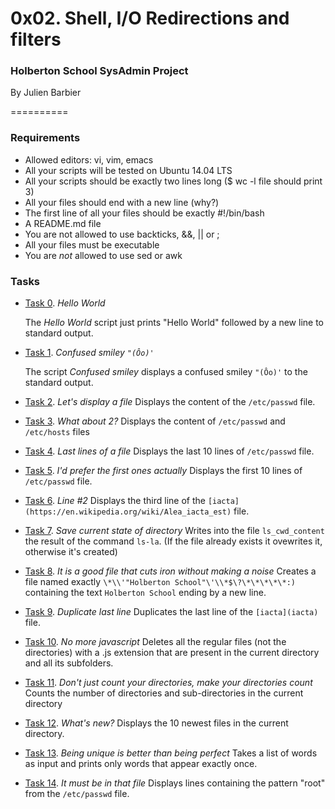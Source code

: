 # 0x02. Shell, I/O Redirections and filters

### Holberton School SysAdmin Project

By Julien Barbier

==========
### Requirements

- Allowed editors: vi, vim, emacs
- All your scripts will be tested on Ubuntu 14.04 LTS
- All your scripts should be exactly two lines long ($ wc -l file should print 3)
- All your files should end with a new line (why?)
- The first line of all your files should be exactly #!/bin/bash
- A README.md file
- You are not allowed to use backticks, &&, || or ;
- All your files must be executable
- You are *not* allowed to use sed or awk

### Tasks

- [Task 0](0-hello_world). *Hello World*

  The *Hello World* script just prints "Hello World" followed by a new line to standard output.

- [Task 1](1-confused_smiley). *Confused smiley `"(Ôo)'`*

  The script *Confused smiley* displays a confused smiley `"(Ôo)'` to the standard output.

- [Task 2](2-hellofile). *Let's display a file*
  Displays the content of the `/etc/passwd` file.

- [Task 3](3-twofiles). *What about 2?*
  Displays the content of `/etc/passwd` and `/etc/hosts` files

- [Task 4](4-lastlines). *Last lines of a file*
  Displays the last 10 lines of `/etc/passwd` file.

- [Task 5](5-firstlines). *I'd prefer the first ones actually*
  Displays the first 10 lines of `/etc/passwd` file.

- [Task 6](6-third_line). *Line #2*
  Displays the third line of the `[iacta](https://en.wikipedia.org/wiki/Alea_iacta_est)` file.

- [Task 7](8-cwd_state). *Save current state of directory*
  Writes into the file `ls_cwd_content` the result of the command `ls-la`.
  (If the file already exists it ovewrites it, otherwise it's created)

- [Task 8](7-file). *It is a good file that cuts iron without making a noise*
  Creates a file named exactly `\*\\'"Holberton School"\'\\*$\?\*\*\*\*\*:)`
  containing the text `Holberton School` ending by a new line.

- [Task 9](9-duplicate_last_line). *Duplicate last line*
  Duplicates the last line of the `[iacta](iacta)` file.

- [Task 10](10-no_more_js). *No more javascript*
  Deletes all the regular files (not the directories) with a .js extension
  that are present in the current directory and all its subfolders.

- [Task 11](11-directories). *Don't just count your directories, make your directories count*
  Counts the number of directories and sub-directories in the current directory

- [Task 12](12-newest_files). *What's new?*
  Displays the 10 newest files in the current directory.

- [Task 13](13-unique). *Being unique is better than being perfect*
  Takes a list of words as input and prints only words that appear exactly once.

- [Task 14](14-findthatword). *It must be in that file*
  Displays lines containing the pattern "root" from the `/etc/passwd` file.

